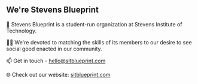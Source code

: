 ## We're Stevens Blueprint

👋 Stevens Blueprint is a student-run organization at Stevens Institute of Technology.

🧑‍🔬 We're devoted to matching the skills of its members to our desire to see social good enacted in our community.

📫 Get in touch - hello@sitblueprint.com

🌐 Check out our website: [sitblueprint.com](http://www.sitblueprint.com)
